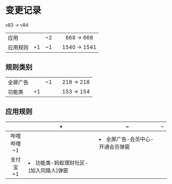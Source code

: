 # 变更记录

v83 -> v84

||||||
|-|:-:|:-:|:-:|:-:|
|应用||~2||668 -> 668|
|应用规则|+1|~1||1540 -> 1541|

## 规则类别

||||||
|-|:-:|:-:|:-:|:-:|
|全屏广告||~1||218 -> 218|
|功能类|+1|||153 -> 154|

## 应用规则

||+|~|-|
|:-:|-|-|-|
|哔哩哔哩<br>~1||<li>全屏广告-会员中心-开通会员弹窗||
|支付宝<br>+1|<li>功能类-蚂蚁理财社区-[加入同路人]弹窗|||
